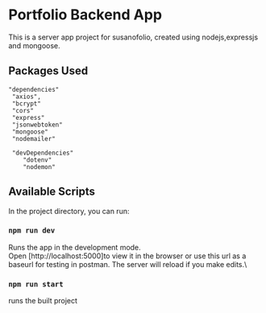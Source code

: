 # Portfolio Backend App
This is a server app project for susanofolio, created using nodejs,expressjs and mongoose.
## Packages Used
```
"dependencies"
 "axios",
 "bcrypt"
 "cors"
 "express"
 "jsonwebtoken"
 "mongoose"
 "nodemailer"
 
 "devDependencies"
    "dotenv"
    "nodemon"
```
## Available Scripts
In the project directory, you can run:
### `npm run dev`
Runs the app in the development mode.\
Open [http://localhost:5000]to view it in the browser or use this url as a baseurl for testing in postman.
The server will reload if you make edits.\

### `npm run start`
runs the built project
